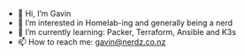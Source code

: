 - 👋 Hi, I’m Gavin
- 👀 I’m interested in Homelab-ing and generally being a nerd
- 🌱 I’m currently learning: Packer, Terraform, Ansible and K3s
- 📫 How to reach me: gavin@nerdz.co.nz

<!---
gavinmcfall/gavinmcfall is a ✨ special ✨ repository because its `README.md` (this file) appears on your GitHub profile.
You can click the Preview link to take a look at your changes.
--->
